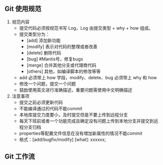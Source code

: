 ## Git 使用规范

1. 规范内容
   - 提交代码必须按规范书写 Log，Log 由提交类型 + why + how 组成。
   - 提交类型分为：
     - [add] 添加新功能
     - [modify] 表示对代码的整理或者改善
     - [delete] 删除代码
     - [bug] #Mantis号，修复bugs
     - [merge] 合并其他分支或代理商代码
     - [others]  其他，如编译脚本的修改等等
   - add 必须带上 how 字段，modify、delete、bug 必须带上 why 和 how
   - 修改一个问题，提交一个问题
   - 鼓励使用英文进行准确描述，重要问题需使用中文明确描述
2. 注意事项
   - 提交之前必须更新代码
   - 不能编译通过的代码不能commit
   - 本地库提交力度要小，及时提交但是不要上传到远程分支
   - 每天下班前或者一个功能完成且确定没有问题上传到本地分支并提交到远程分支归档
   - properties等配置文件信息在没有增加新属性的情况不能commit
   - 格式：[add/bugfix/modify] \[what\]: xxxxxx;

## Git 工作流

